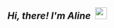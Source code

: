 ## *Hi, there! I'm Aline* &nbsp;<img src="https://user-images.githubusercontent.com/5679180/79618120-0daffb80-80be-11ea-819e-d2b0fa904d07.gif" width="27px">    
&nbsp;   

<!--
• ***My personal interests:***  
&nbsp; &nbsp; &nbsp; &nbsp; ∙ &nbsp; 👾 &nbsp;*I'm currently learning [Reinforcement Learning](https://github.com/AlmeidaAlin3/Project_DRL_Freeway_Game/blob/main/deep_freeway.ipynb);*  
&nbsp; &nbsp; &nbsp; &nbsp; &nbsp; &nbsp; &nbsp; &nbsp; [<img src="https://raw.githubusercontent.com/AlmeidaAlin3/Project_DRL_Freeway_Game/main/freeway_0.gif" title="Freeway_0" alt="Freeway_0" height="200">](https://github.com/AlmeidaAlin3/Project_DRL_Freeway_Game/blob/main/deep_freeway.ipynb)    [<img src="https://raw.githubusercontent.com/AlmeidaAlin3/Project_DRL_Freeway_Game/main/freeway_1.gif" title="Freeway_1" alt="Freeway_1" height="200">](https://github.com/AlmeidaAlin3/Project_DRL_Freeway_Game/blob/main/deep_freeway.ipynb)    [<img src="https://raw.githubusercontent.com/AlmeidaAlin3/Project_DRL_Freeway_Game/main/freeway_2.gif" title="Freeway_1" alt="Freeway_1" height="200">](https://github.com/AlmeidaAlin3/Project_DRL_Freeway_Game/blob/main/deep_freeway.ipynb)

&nbsp;  


• ***In my spare time I love to solve HackerRank's AI challenges:***  
&nbsp; &nbsp; &nbsp; &nbsp; ∙ &nbsp; 🤖 [*Bot Building*](https://github.com/AlmeidaAlin3/HackerRank_AI_Challenges):  
 &nbsp; &nbsp; &nbsp; &nbsp; &nbsp; &nbsp; &nbsp; &nbsp; [<img src="https://github.com/AlmeidaAlin3/HackerRank_Challenges_Artificial_Intelligence/blob/main/2_BotSavesPrincess2/BotSavesPrincess2.gif?raw=true" title="BotSavesPrincess2" alt="BotSavesPrincess2" height="150">](https://github.com/AlmeidaAlin3/HackerRank_AI_Challenges/blob/main/2_BotSavesPrincess2/BotSavesPrincess2.py)   [<img src="https://github.com/AlmeidaAlin3/HackerRank_Challenges_Artificial_Intelligence/blob/main/5_BotCleanPartiallyObservable/BotCleanPartiallyObservable.gif?raw=true" title="BotCleanPartiallyObservable" alt="BotCleanPartiallyObservable" height="150">](https://github.com/AlmeidaAlin3/HackerRank_AI_Challenges/blob/main/5_BotCleanPartiallyObservable/BotCleanPartiallyObservable.py)    [<img src="https://github.com/AlmeidaAlin3/HackerRank_Challenges_Artificial_Intelligence/blob/main/6_MazeEscape/MazeEscape.gif?raw=true" title="BotCleanPartiallyObservable" alt="MazeEscape" height="150">](https://github.com/AlmeidaAlin3/HackerRank_AI_Challenges/blob/main/6_MazeEscape/MazeEscape.py)
 


&nbsp; &nbsp; ∙ &nbsp; 👾 &nbsp;*Visit my [youtube channel](https://www.youtube.com/channel/UCSe5r5jc5cEywlVuRVOvd9Q) (amazing videos are coming soon!* 🥰 *).*  
-->
